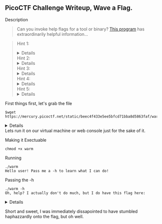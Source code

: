 PicoCTF Challenge Writeup, Wave a Flag.
----------------------------------------

Description
>Can you invoke help flags for a tool or binary? [This program](https://mercury.picoctf.net/static/beec4f433e5ee5bfcd71bba8d5863faf/warm) has extraordinarily helpful information...

>Hint 1:<details>This program will only work in the webshell or another Linux computer.</details>
>Hint 2:<details>To get the file accessible in your shell, enter the following in the Terminal prompt: $ wget https://mercury.picoctf.net/static/beec4f433e5ee5bfcd71bba8d5863faf/warm</details>
>Hint 3:<details>Run this program by entering the following in the Terminal prompt: $ ./warm, but you'll first have to make it executable with $ chmod +x warm</details>
>Hint 4:<details>-h and --help are the most common arguments to give to programs to get more information from them!</details>
>Hint 5:<details>Not every program implements help features like -h and --help.</details>

First things first, let's grab the file
```` Terminal
$wget https://mercury.picoctf.net/static/beec4f433e5ee5bfcd71bba8d5863faf/warm
````
<details>To make it short and sweet we can simply view the flag in plain text on line 27... HOWEVER!</details>
Lets run it on our virtual machine or web console just for the sake of it.

Making it Exectuable
```` Terminal
chmod +x warm
````
Running
```` Terminal
./warm
Hello user! Pass me a -h to learn what I can do!
````
Passing the -h
```` Terminal
./warm -h
Oh, help? I actually don't do much, but I do have this flag here:
````
<details>picoCTF{b1scu1ts_4nd_gr4vy_XXXXXXXX} where the X's should be a unique number based on the challenge</details>

Short and sweet, I was immediately dissapointed to have stumbled haphazzardly onto the flag, but oh well.
